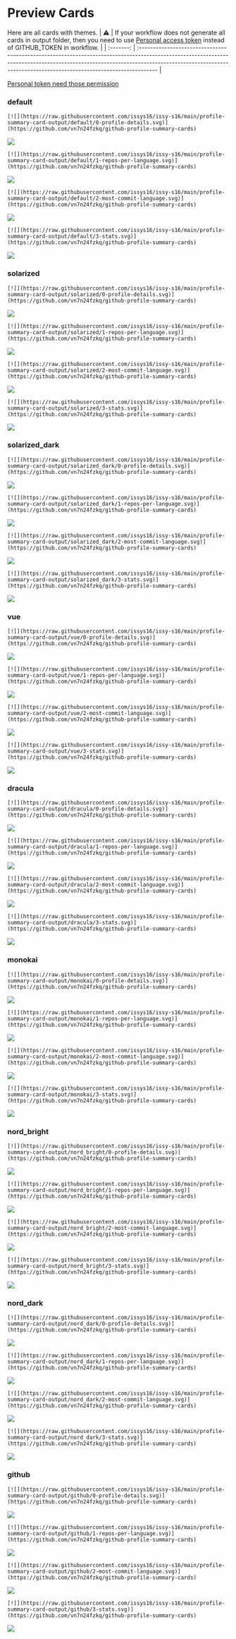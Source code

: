 
# Preview Cards

Here are all cards with themes.
| :warning: | If your workflow does not generate all cards in output folder, then you need to use [Personal access token](https://docs.github.com/en/actions/configuring-and-managing-workflows/creating-and-storing-encrypted-secrets) instead of GITHUB_TOKEN in workflow. |
| :-------: | :------------------------------------------------------------------------------------------------------------------------------------------------------------------------------------------------------------------------------------------------ |

[Personal token need those permission](https://github.com/vn7n24fzkq/github-profile-summary-cards/wiki/Personal-access-token-permissions)


### default


```
[![](https://raw.githubusercontent.com/issys16/issy-s16/main/profile-summary-card-output/default/0-profile-details.svg)](https://github.com/vn7n24fzkq/github-profile-summary-cards)
```
![](https://raw.githubusercontent.com/issys16/issy-s16/main/profile-summary-card-output/default/0-profile-details.svg)


```
[![](https://raw.githubusercontent.com/issys16/issy-s16/main/profile-summary-card-output/default/1-repos-per-language.svg)](https://github.com/vn7n24fzkq/github-profile-summary-cards)
```
![](https://raw.githubusercontent.com/issys16/issy-s16/main/profile-summary-card-output/default/1-repos-per-language.svg)


```
[![](https://raw.githubusercontent.com/issys16/issy-s16/main/profile-summary-card-output/default/2-most-commit-language.svg)](https://github.com/vn7n24fzkq/github-profile-summary-cards)
```
![](https://raw.githubusercontent.com/issys16/issy-s16/main/profile-summary-card-output/default/2-most-commit-language.svg)


```
[![](https://raw.githubusercontent.com/issys16/issy-s16/main/profile-summary-card-output/default/3-stats.svg)](https://github.com/vn7n24fzkq/github-profile-summary-cards)
```
![](https://raw.githubusercontent.com/issys16/issy-s16/main/profile-summary-card-output/default/3-stats.svg)


### solarized


```
[![](https://raw.githubusercontent.com/issys16/issy-s16/main/profile-summary-card-output/solarized/0-profile-details.svg)](https://github.com/vn7n24fzkq/github-profile-summary-cards)
```
![](https://raw.githubusercontent.com/issys16/issy-s16/main/profile-summary-card-output/solarized/0-profile-details.svg)


```
[![](https://raw.githubusercontent.com/issys16/issy-s16/main/profile-summary-card-output/solarized/1-repos-per-language.svg)](https://github.com/vn7n24fzkq/github-profile-summary-cards)
```
![](https://raw.githubusercontent.com/issys16/issy-s16/main/profile-summary-card-output/solarized/1-repos-per-language.svg)


```
[![](https://raw.githubusercontent.com/issys16/issy-s16/main/profile-summary-card-output/solarized/2-most-commit-language.svg)](https://github.com/vn7n24fzkq/github-profile-summary-cards)
```
![](https://raw.githubusercontent.com/issys16/issy-s16/main/profile-summary-card-output/solarized/2-most-commit-language.svg)


```
[![](https://raw.githubusercontent.com/issys16/issy-s16/main/profile-summary-card-output/solarized/3-stats.svg)](https://github.com/vn7n24fzkq/github-profile-summary-cards)
```
![](https://raw.githubusercontent.com/issys16/issy-s16/main/profile-summary-card-output/solarized/3-stats.svg)


### solarized_dark


```
[![](https://raw.githubusercontent.com/issys16/issy-s16/main/profile-summary-card-output/solarized_dark/0-profile-details.svg)](https://github.com/vn7n24fzkq/github-profile-summary-cards)
```
![](https://raw.githubusercontent.com/issys16/issy-s16/main/profile-summary-card-output/solarized_dark/0-profile-details.svg)


```
[![](https://raw.githubusercontent.com/issys16/issy-s16/main/profile-summary-card-output/solarized_dark/1-repos-per-language.svg)](https://github.com/vn7n24fzkq/github-profile-summary-cards)
```
![](https://raw.githubusercontent.com/issys16/issy-s16/main/profile-summary-card-output/solarized_dark/1-repos-per-language.svg)


```
[![](https://raw.githubusercontent.com/issys16/issy-s16/main/profile-summary-card-output/solarized_dark/2-most-commit-language.svg)](https://github.com/vn7n24fzkq/github-profile-summary-cards)
```
![](https://raw.githubusercontent.com/issys16/issy-s16/main/profile-summary-card-output/solarized_dark/2-most-commit-language.svg)


```
[![](https://raw.githubusercontent.com/issys16/issy-s16/main/profile-summary-card-output/solarized_dark/3-stats.svg)](https://github.com/vn7n24fzkq/github-profile-summary-cards)
```
![](https://raw.githubusercontent.com/issys16/issy-s16/main/profile-summary-card-output/solarized_dark/3-stats.svg)


### vue


```
[![](https://raw.githubusercontent.com/issys16/issy-s16/main/profile-summary-card-output/vue/0-profile-details.svg)](https://github.com/vn7n24fzkq/github-profile-summary-cards)
```
![](https://raw.githubusercontent.com/issys16/issy-s16/main/profile-summary-card-output/vue/0-profile-details.svg)


```
[![](https://raw.githubusercontent.com/issys16/issy-s16/main/profile-summary-card-output/vue/1-repos-per-language.svg)](https://github.com/vn7n24fzkq/github-profile-summary-cards)
```
![](https://raw.githubusercontent.com/issys16/issy-s16/main/profile-summary-card-output/vue/1-repos-per-language.svg)


```
[![](https://raw.githubusercontent.com/issys16/issy-s16/main/profile-summary-card-output/vue/2-most-commit-language.svg)](https://github.com/vn7n24fzkq/github-profile-summary-cards)
```
![](https://raw.githubusercontent.com/issys16/issy-s16/main/profile-summary-card-output/vue/2-most-commit-language.svg)


```
[![](https://raw.githubusercontent.com/issys16/issy-s16/main/profile-summary-card-output/vue/3-stats.svg)](https://github.com/vn7n24fzkq/github-profile-summary-cards)
```
![](https://raw.githubusercontent.com/issys16/issy-s16/main/profile-summary-card-output/vue/3-stats.svg)


### dracula


```
[![](https://raw.githubusercontent.com/issys16/issy-s16/main/profile-summary-card-output/dracula/0-profile-details.svg)](https://github.com/vn7n24fzkq/github-profile-summary-cards)
```
![](https://raw.githubusercontent.com/issys16/issy-s16/main/profile-summary-card-output/dracula/0-profile-details.svg)


```
[![](https://raw.githubusercontent.com/issys16/issy-s16/main/profile-summary-card-output/dracula/1-repos-per-language.svg)](https://github.com/vn7n24fzkq/github-profile-summary-cards)
```
![](https://raw.githubusercontent.com/issys16/issy-s16/main/profile-summary-card-output/dracula/1-repos-per-language.svg)


```
[![](https://raw.githubusercontent.com/issys16/issy-s16/main/profile-summary-card-output/dracula/2-most-commit-language.svg)](https://github.com/vn7n24fzkq/github-profile-summary-cards)
```
![](https://raw.githubusercontent.com/issys16/issy-s16/main/profile-summary-card-output/dracula/2-most-commit-language.svg)


```
[![](https://raw.githubusercontent.com/issys16/issy-s16/main/profile-summary-card-output/dracula/3-stats.svg)](https://github.com/vn7n24fzkq/github-profile-summary-cards)
```
![](https://raw.githubusercontent.com/issys16/issy-s16/main/profile-summary-card-output/dracula/3-stats.svg)


### monokai


```
[![](https://raw.githubusercontent.com/issys16/issy-s16/main/profile-summary-card-output/monokai/0-profile-details.svg)](https://github.com/vn7n24fzkq/github-profile-summary-cards)
```
![](https://raw.githubusercontent.com/issys16/issy-s16/main/profile-summary-card-output/monokai/0-profile-details.svg)


```
[![](https://raw.githubusercontent.com/issys16/issy-s16/main/profile-summary-card-output/monokai/1-repos-per-language.svg)](https://github.com/vn7n24fzkq/github-profile-summary-cards)
```
![](https://raw.githubusercontent.com/issys16/issy-s16/main/profile-summary-card-output/monokai/1-repos-per-language.svg)


```
[![](https://raw.githubusercontent.com/issys16/issy-s16/main/profile-summary-card-output/monokai/2-most-commit-language.svg)](https://github.com/vn7n24fzkq/github-profile-summary-cards)
```
![](https://raw.githubusercontent.com/issys16/issy-s16/main/profile-summary-card-output/monokai/2-most-commit-language.svg)


```
[![](https://raw.githubusercontent.com/issys16/issy-s16/main/profile-summary-card-output/monokai/3-stats.svg)](https://github.com/vn7n24fzkq/github-profile-summary-cards)
```
![](https://raw.githubusercontent.com/issys16/issy-s16/main/profile-summary-card-output/monokai/3-stats.svg)


### nord_bright


```
[![](https://raw.githubusercontent.com/issys16/issy-s16/main/profile-summary-card-output/nord_bright/0-profile-details.svg)](https://github.com/vn7n24fzkq/github-profile-summary-cards)
```
![](https://raw.githubusercontent.com/issys16/issy-s16/main/profile-summary-card-output/nord_bright/0-profile-details.svg)


```
[![](https://raw.githubusercontent.com/issys16/issy-s16/main/profile-summary-card-output/nord_bright/1-repos-per-language.svg)](https://github.com/vn7n24fzkq/github-profile-summary-cards)
```
![](https://raw.githubusercontent.com/issys16/issy-s16/main/profile-summary-card-output/nord_bright/1-repos-per-language.svg)


```
[![](https://raw.githubusercontent.com/issys16/issy-s16/main/profile-summary-card-output/nord_bright/2-most-commit-language.svg)](https://github.com/vn7n24fzkq/github-profile-summary-cards)
```
![](https://raw.githubusercontent.com/issys16/issy-s16/main/profile-summary-card-output/nord_bright/2-most-commit-language.svg)


```
[![](https://raw.githubusercontent.com/issys16/issy-s16/main/profile-summary-card-output/nord_bright/3-stats.svg)](https://github.com/vn7n24fzkq/github-profile-summary-cards)
```
![](https://raw.githubusercontent.com/issys16/issy-s16/main/profile-summary-card-output/nord_bright/3-stats.svg)


### nord_dark


```
[![](https://raw.githubusercontent.com/issys16/issy-s16/main/profile-summary-card-output/nord_dark/0-profile-details.svg)](https://github.com/vn7n24fzkq/github-profile-summary-cards)
```
![](https://raw.githubusercontent.com/issys16/issy-s16/main/profile-summary-card-output/nord_dark/0-profile-details.svg)


```
[![](https://raw.githubusercontent.com/issys16/issy-s16/main/profile-summary-card-output/nord_dark/1-repos-per-language.svg)](https://github.com/vn7n24fzkq/github-profile-summary-cards)
```
![](https://raw.githubusercontent.com/issys16/issy-s16/main/profile-summary-card-output/nord_dark/1-repos-per-language.svg)


```
[![](https://raw.githubusercontent.com/issys16/issy-s16/main/profile-summary-card-output/nord_dark/2-most-commit-language.svg)](https://github.com/vn7n24fzkq/github-profile-summary-cards)
```
![](https://raw.githubusercontent.com/issys16/issy-s16/main/profile-summary-card-output/nord_dark/2-most-commit-language.svg)


```
[![](https://raw.githubusercontent.com/issys16/issy-s16/main/profile-summary-card-output/nord_dark/3-stats.svg)](https://github.com/vn7n24fzkq/github-profile-summary-cards)
```
![](https://raw.githubusercontent.com/issys16/issy-s16/main/profile-summary-card-output/nord_dark/3-stats.svg)


### github


```
[![](https://raw.githubusercontent.com/issys16/issy-s16/main/profile-summary-card-output/github/0-profile-details.svg)](https://github.com/vn7n24fzkq/github-profile-summary-cards)
```
![](https://raw.githubusercontent.com/issys16/issy-s16/main/profile-summary-card-output/github/0-profile-details.svg)


```
[![](https://raw.githubusercontent.com/issys16/issy-s16/main/profile-summary-card-output/github/1-repos-per-language.svg)](https://github.com/vn7n24fzkq/github-profile-summary-cards)
```
![](https://raw.githubusercontent.com/issys16/issy-s16/main/profile-summary-card-output/github/1-repos-per-language.svg)


```
[![](https://raw.githubusercontent.com/issys16/issy-s16/main/profile-summary-card-output/github/2-most-commit-language.svg)](https://github.com/vn7n24fzkq/github-profile-summary-cards)
```
![](https://raw.githubusercontent.com/issys16/issy-s16/main/profile-summary-card-output/github/2-most-commit-language.svg)


```
[![](https://raw.githubusercontent.com/issys16/issy-s16/main/profile-summary-card-output/github/3-stats.svg)](https://github.com/vn7n24fzkq/github-profile-summary-cards)
```
![](https://raw.githubusercontent.com/issys16/issy-s16/main/profile-summary-card-output/github/3-stats.svg)

